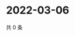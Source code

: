# 2022-03-06

共 0 条

<!-- BEGIN WEIBO -->
<!-- 最后更新时间 Sun Mar 06 2022 23:14:20 GMT+0800 (China Standard Time) -->

<!-- END WEIBO -->
